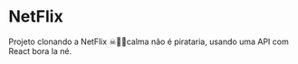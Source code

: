 # NetFlix
Projeto clonando a NetFlix ☠🏴‍☠️calma não é pirataria, usando uma API com React bora la né. 
